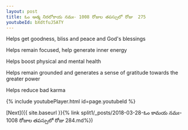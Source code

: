 ```yaml
---
layout: post
title: ఓం ఆత్మ నిరలోకాయ నమః- 1008 రోజుల తపస్సులో రోజు  275
youtubeId: bXdtfuJ5ATY
---
```

 
 
Helps get goodness, bliss and peace and God's blessings
 
Helps remain focused, help generate inner energy 
 
Helps boost physical and mental health 
 
Helps remain grounded and generates a sense of gratitude towards the greater power 
 
Helps reduce bad karma
 
 
 
 


{% include youtubePlayer.html id=page.youtubeId %}
 
[Next]({{ site.baseurl }}{% link  split1/_posts/2018-03-28-ఓం కామయ నమః- 1008 రోజుల తపస్సులో రోజు  284.md%})
 
